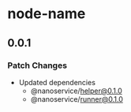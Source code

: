 # node-name

## 0.0.1

### Patch Changes

- Updated dependencies
  - @nanoservice/helper@0.1.0
  - @nanoservice/runner@0.1.0
